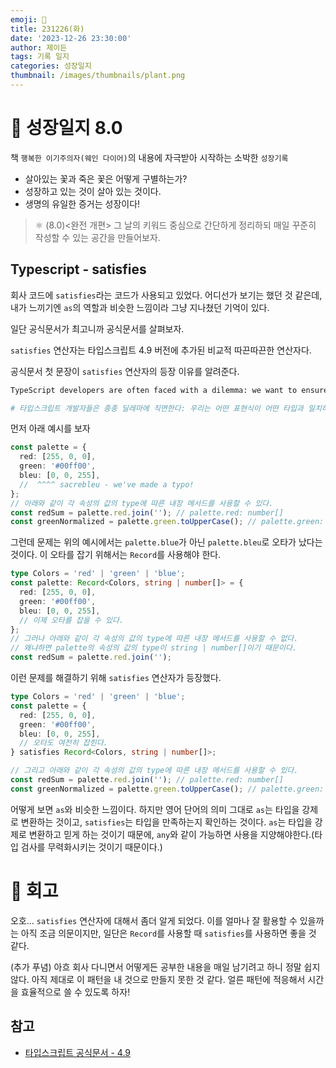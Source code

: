 ```yaml
---
emoji: 🌱
title: 231226(화)
date: '2023-12-26 23:30:00'
author: 제이든
tags: 기록 일지
categories: 성장일지
thumbnail: /images/thumbnails/plant.png
---
```


# 🌱 성장일지 8.0

책 `행복한 이기주의자(웨인 다이어)`의 내용에 자극받아 시작하는 소박한 `성장기록`

- 살아있는 꽃과 죽은 꽃은 어떻게 구별하는가?
- 성장하고 있는 것이 살아 있는 것이다.
- 생명의 유일한 증거는 성장이다!

> ⚛ (8.0)<완전 개편> 그 날의 키워드 중심으로 간단하게 정리하되 매일 꾸준히 작성할 수 있는 공간을 만들어보자.

## Typescript - satisfies

회사 코드에 `satisfies`라는 코드가 사용되고 있었다. 어디선가 보기는 했던 것 같은데, 내가 느끼기엔 `as`의 역할과 비슷한 느낌이라 그냥 지나쳤던 기억이 있다.

일단 공식문서가 최고니까 공식문서를 살펴보자.

`satisfies` 연산자는 타입스크립트 4.9 버전에 추가된 비교적 따끈따끈한 연산자다.

공식문서 첫 문장이 `satisfies` 연산자의 등장 이유를 알려준다.

```bash
TypeScript developers are often faced with a dilemma: we want to ensure that some expression matches some type, but also want to keep the most specific type of that expression for inference purposes.

# 타입스크립트 개발자들은 종종 딜레마에 직면한다: 우리는 어떤 표현식이 어떤 타입과 일치하는지 확인하고 싶지만, 추론 목적으로 그 표현식의 가장 구체적인 타입을 유지하고 싶기도 하다.
```

먼저 아래 예시를 보자

```ts
const palette = {
  red: [255, 0, 0],
  green: '#00ff00',
  bleu: [0, 0, 255],
  //  ^^^^ sacrebleu - we've made a typo!
};
// 아래와 같이 각 속성의 값의 type에 따른 내장 메서드를 사용할 수 있다.
const redSum = palette.red.join(''); // palette.red: number[]
const greenNormalized = palette.green.toUpperCase(); // palette.green: string
```

그런데 문제는 위의 예시에서는 `palette.blue`가 아닌 `palette.bleu`로 오타가 났다는 것이다. 이 오타를 잡기 위해서는 `Record`를 사용해야 한다.

```ts
type Colors = 'red' | 'green' | 'blue';
const palette: Record<Colors, string | number[]> = {
  red: [255, 0, 0],
  green: '#00ff00',
  bleu: [0, 0, 255],
  // 이제 오타를 잡을 수 있다.
};
// 그러나 아래와 같이 각 속성의 값의 type에 따른 내장 메서드를 사용할 수 없다.
// 왜냐하면 palette의 속성의 값의 type이 string | number[]이기 때문이다.
const redSum = palette.red.join('');
```

이런 문제를 해결하기 위해 `satisfies` 연산자가 등장했다.

```ts
type Colors = 'red' | 'green' | 'blue';
const palette = {
  red: [255, 0, 0],
  green: '#00ff00',
  bleu: [0, 0, 255],
  // 오타도 여전히 잡힌다.
} satisfies Record<Colors, string | number[]>;

// 그리고 아래와 같이 각 속성의 값의 type에 따른 내장 메서드를 사용할 수 있다.
const redSum = palette.red.join(''); // palette.red: number[]
const greenNormalized = palette.green.toUpperCase(); // palette.green: string
```

어떻게 보면 `as`와 비슷한 느낌이다. 하지만 영어 단어의 의미 그대로 `as`는 타입을 강제로 변환하는 것이고, `satisfies`는 타입을 만족하는지 확인하는 것이다. `as`는 타입을 강제로 변환하고 믿게 하는 것이기 때문에, `any`와 같이 가능하면 사용을 지양해야한다.(타입 검사를 무력화시키는 것이기 때문이다.)

# 📝 회고

오호... `satisfies` 연산자에 대해서 좀더 알게 되었다. 이를 얼마나 잘 활용할 수 있을까는 아직 조금 의문이지만, 일단은 `Record`를 사용할 때 `satisfies`를 사용하면 좋을 것 같다.

(추가 푸념) 아흐 회사 다니면서 어떻게든 공부한 내용을 매일 남기려고 하니 정말 쉽지 않다. 아직 제대로 이 패턴을 내 것으로 만들지 못한 것 같다. 얼른 패턴에 적응해서 시간을 효율적으로 쓸 수 있도록 하자!

## 참고

- [타입스크립트 공식문서 - 4.9](https://www.typescriptlang.org/docs/handbook/release-notes/typescript-4-9.html)
